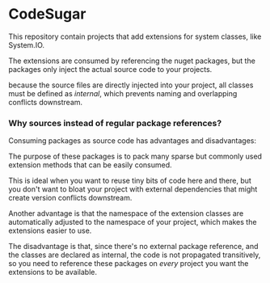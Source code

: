 # CodeSugar

This repository contain projects that add extensions for system classes, like System.IO.

The extensions are consumed by referencing the nuget packages, but the packages only inject the actual source code to your projects.

because the source files are directly injected into your project, all classes must be defined as _internal_, which prevents naming and overlapping conflicts downstream.

### Why sources instead of regular package references?

Consuming packages as source code has advantages and disadvantages:

The purpose of these packages is to pack many sparse but commonly used extension methods that can be easily consumed.

This is ideal when you want to reuse tiny bits of code here and there, but you don't want to bloat your project with external dependencies that might create version conflicts downstream.

Another advantage is that the namespace of the extension classes are automatically adjusted to the namespace of your project, which makes the extensions easier to use.

The disadvantage is that, since there's no external package reference, and the classes are declared as internal, the code is not propagated transitively, so you need to reference these packages on _every_ project you want the extensions to be available.





